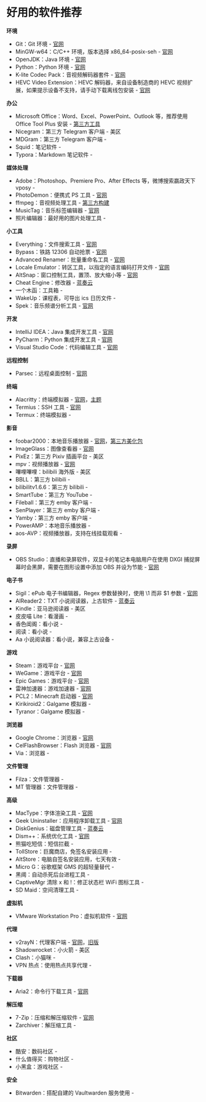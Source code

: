 # 好用的软件推荐

__环境__

- Git：Git 环境 - [官网](https://git-scm.com) <Badge text="exe" />
- MinGW-w64：C/C++ 环境，版本选择 x86_64-posix-seh - [官网](https://sourceforge.net/projects/mingw-w64/files/mingw-w64/mingw-w64-release) <Badge text="exe" />
- OpenJDK：Java 环境 - [官网](https://openjdk.org) <Badge text="exe" />
- Python：Python 环境 - [官网](https://www.python.org) <Badge text="exe" />
- K-lite Codec Pack：音视频解码器套件 - [官网](https://codecguide.com) <Badge text="exe" />
- HEVC Video Extension：HEVC 解码器，来自设备制造商的 HEVC 视频扩展，如果提示设备不支持，请手动下载离线包安装 - [官网](https://www.microsoft.com/zh-cn/p/hevc-video-extensions-from-device-manufacturer/9n4wgh0z6vhq) <Badge text="exe" />

__办公__

- Microsoft Office：Word、Excel、PowerPoint、Outlook 等，推荐使用 Office Tool Plus 安装 - [第三方工具](https://otp.landian.vip) <Badge text="exe" />
- Nicegram：第三方 Telegram 客户端 - 美区 <Badge text="apple" />
- MDGram：第三方 Telegram 客户端 - <Badge text="apk" />
- Squid：笔记软件 - <Badge text="apk" />
- Typora：Markdown 笔记软件 - <Badge text="exe" />

__媒体处理__

- Adobe：Photoshop、Premiere Pro、After Effects 等，微博搜索嬴政天下 vposy -  <Badge text="exe" />
- PhotoDemon：便携式 PS 工具 - [官网](https://github.com/tannerhelland/PhotoDemon) <Badge text="exe" />
- ffmpeg：音视频处理工具 - [第三方构建](https://github.com/BtbN/FFmpeg-Builds) <Badge text="exe" />
- MusicTag：音乐标签编辑器 - [官网](https://www.cnblogs.com/vinlxc/p/11347744.html) <Badge text="exe" />
- 照片编辑器：最好用的图片处理工具 - <Badge text="apk" />

__小工具__

- Everything：文件搜索工具 - [官网](https://www.voidtools.com) <Badge text="exe" />
- Bypass：铁路 12306 自动抢票 - [官网](https://www.bypass.cn) <Badge text="exe" />
- Advanced Renamer：批量重命名工具 - [官网](https://advancedrenamer.com) <Badge text="exe" />
- Locale Emulator：转区工具，以指定的语言编码打开文件 - [官网](https://github.com/xupefei/Locale-Emulator) <Badge text="exe" />
- AltSnap：窗口控制工具，置顶、放大缩小等 - [官网](https://github.com/RamonUnch/AltSnap) <Badge text="exe" />
- Cheat Engine：修改器 - [蓝奏云](https://www.lanzout.com/iwvLs10pejqb) <Badge text="exe" />
- 一个木函：工具箱 - <Badge text="apple" />
- WakeUp：课程表，可导出 ics 日历文件 - <Badge text="apk" />
- Spek：音乐频谱分析工具 - [官网](https://github.com/alexkay/spek) <Badge text="exe" />

__开发__

- IntelliJ IDEA：Java 集成开发工具 - [官网](https://www.jetbrains.com/idea) <Badge text="exe" />
- PyCharm：Python 集成开发工具 - [官网](https://www.jetbrains.com/pycharm) <Badge text="exe" />
- Visual Studio Code：代码编辑工具 - [官网](https://code.visualstudio.com) <Badge text="exe" />

__远程控制__

- Parsec：远程桌面控制 - [官网](https://parsec.app) <Badge text="exe" />

__终端__

- Alacritty：终端模拟器 - [官网](https://github.com/alacritty/alacritty)，[主题](https://github.com/alacritty/alacritty-theme) <Badge text="exe" />
- Termius：SSH 工具 - [官网](https://termius.com) <Badge text="exe" /><Badge text="apple" />
- Termux：终端模拟器 - <Badge text="apk" />

__影音__

- foobar2000：本地音乐播放器 - [官网](https://www.foobar2000.org)，[第三方美化包](https://github.com/dream7180/foobox-cn) <Badge text="exe" />
- ImageGlass：图像查看器 - [官网](https://github.com/d2phap/ImageGlass) <Badge text="exe" />
- PixEz：第三方 Pixiv 插画平台 - 美区 <Badge text="apple" />
- mpv：视频播放器 - [官网](https://mpv.io) <Badge text="exe" />
- 嗶哩嗶哩：bilibili 海外版 - 美区 <Badge text="apple" />
- BBLL：第三方 bilibili - <Badge text="apk" /><Badge text="tv" />
- bilibilitv1.6.6：第三方 bilibili - <Badge text="tv" />
- SmartTube：第三方 YouTube - <Badge text="tv" />
- Fileball：第三方 emby 客户端 - <Badge text="apple" />
- SenPlayer：第三方 emby 客户端 - <Badge text="apple" />
- Yamby：第三方 emby 客户端 - <Badge text="apk" />
- PowerAMP：本地音乐播放器 - <Badge text="apk" />
- aos-AVP：视频播放器，支持在线挂载观看 - <Badge text="apk" /><Badge text="tv" />

__录屏__

- OBS Studio：直播和录屏软件，双显卡的笔记本电脑用户在使用 DXGI 捕捉屏幕时会黑屏，需要在图形设置中添加 OBS 并设为节能 - [官网](https://github.com/obsproject/obs-studio) <Badge text="exe" />

__电子书__

- Sigil：ePub 电子书编辑器，Regex 参数替换时，使用 \1 而非 $1 参数 - [官网](https://github.com/Sigil-Ebook/Sigil) <Badge text="exe" />
- AlReader2：TXT 小说阅读器，上古软件 - [蓝奏云](https://www.lanzout.com/i6UxI1wrbnte) <Badge text="exe" />
- Kindle：亚马逊阅读器 - 美区 <Badge text="apple" /><Badge text="apk" />
- 皮皮喵 Lite：看漫画 - <Badge text="apple" />
- 香色闺阁：看小说 - <Badge text="ipa" />
- 阅读：看小说 - <Badge text="apk" />
- Aa 小说阅读器：看小说，兼容上古设备 - <Badge text="apk" />

__游戏__

- Steam：游戏平台 - [官网](https://store.steampowered.com) <Badge text="exe" />
- WeGame：游戏平台 - [官网](https://www.wegame.com.cn) <Badge text="exe" />
- Epic Games：游戏平台 - [官网](https://www.epicgames.com) <Badge text="exe" />
- 雷神加速器：游戏加速器 - [官网](https://www.leigod.com) <Badge text="exe" />
- PCL2：Minecraft 启动器 - [官网](https://afdian.net/a/LTCat) <Badge text="exe" />
- Kirikiroid2：Galgame 模拟器 - <Badge text="apk" /><Badge text="ipa" />
- Tyranor：Galgame 模拟器 - <Badge text="apk" />

__浏览器__

- Google Chrome：浏览器 - [官网](https://www.google.com/chrome) <Badge text="exe" />
- CelFlashBrowser：Flash 浏览器 - [官网](https://github.com/Mzying2001/CefFlashBrowser) <Badge text="exe" />
- Via：浏览器 - <Badge text="apk" />

__文件管理__

- Filza：文件管理器 - <Badge text="ipa" />
- MT 管理器：文件管理器 - <Badge text="apk" />

__高级__

- MacType：字体渲染工具 - [官网](https://github.com/snowie2000/mactype) <Badge text="exe" />
- Geek Uninstaller：应用程序卸载工具 - [官网](https://geekuninstaller.com) <Badge text="exe" />
- DiskGenius：磁盘管理工具 - [蓝奏云](https://www.lanzout.com/iPnVK0u05qmj) <Badge text="exe" />
- Dism++：系统优化工具 - [官网](https://github.com/Chuyu-Team/Dism-Multi-language) <Badge text="exe" />
- 熊猫吃短信：短信拦截 - <Badge text="apple" />
- TollStore：巨魔商店，免签名安装应用 - <Badge text="apple" />
- AltStore：电脑自签名安装应用，七天有效 - <Badge text="ipa" />
- Micro G：谷歌框架 GMS 的超轻量替代 - <Badge text="apk" />
- 黑阈：自动杀死后台进程工具 - <Badge text="apk" />
- CaptiveMgr 清除 x 和 !：修正状态栏 WiFi 图标工具 - <Badge text="apk" />
- SD Maid：空间清理工具 - <Badge text="apk" />

__虚拟机__

- VMware Workstation Pro：虚拟机软件 - [官网](https://www.vmware.com) <Badge text="exe" />

__代理__

- v2rayN：代理客户端 - [官网](https://github.com/2dust/v2rayN)，[旧版](https://github.com/2dust/v2rayN/releases/tag/5.39) <Badge text="exe" />
- Shadowrocket：小火箭 - 美区 <Badge text="apple" />
- Clash：小猫咪 - <Badge text="apk" />
- VPN 热点：使用热点共享代理 - <Badge text="apk" />

__下载器__

- Aria2：命令行下载工具 - [官网](https://github.com/aria2/aria2) <Badge text="exe" />

__解压缩__

- 7-Zip：压缩和解压缩软件 - [官网](https://www.7-zip.org) <Badge text="exe" />
- Zarchiver：解压缩工具 - <Badge text="apk" />

__社区__

- 酷安：数码社区 - <Badge text="apple" /><Badge text="apk" />
- 什么值得买：购物社区 - <Badge text="apple" />
- 小黑盒：游戏社区 - <Badge text="apple" />

__安全__

- Bitwarden：搭配自建的 Vaultwarden 服务使用 - <Badge text="apple" />
